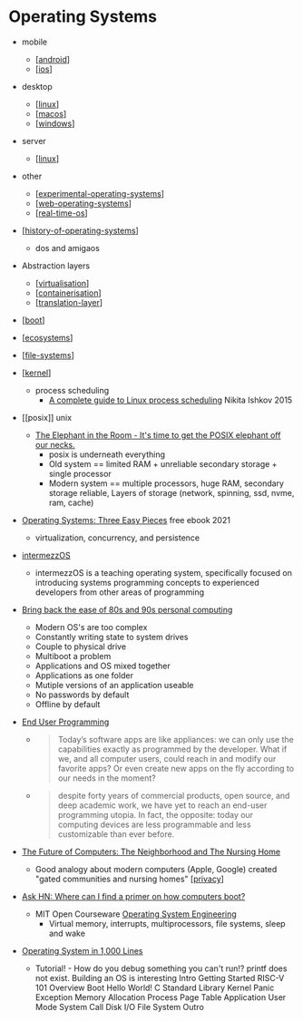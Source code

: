 Operating Systems
=================

* mobile
    * [[android]]
    * [[ios]]
* desktop
    * [[linux]]
    * [[macos]]
    * [[windows]]
* server
    * [[linux]]
* other
    * [[experimental-operating-systems]]
    * [[web-operating-systems]]
    * [[real-time-os]]
* [[history-of-operating-systems]]
    * dos and amigaos
* Abstraction layers
    * [[virtualisation]]
    * [[containerisation]]
    * [[translation-layer]]
* [[boot]]
* [[ecosystems]]
* [[file-systems]]
* [[kernel]]
    * process scheduling
        * [A complete guide to Linux process scheduling](https://trepo.tuni.fi/bitstream/handle/10024/96864/GRADU-1428493916.pdf) Nikita Ishkov 2015
* [[posix]] unix
    * [The Elephant in the Room - It's time to get the POSIX elephant off our necks.](https://queue.acm.org/detail.cfm?id=3570921)
        * posix is underneath everything
        * Old system == limited RAM + unreliable secondary storage + single processor
        * Modern system == multiple processors, huge RAM, secondary storage reliable, Layers of storage (network, spinning, ssd, nvme, ram, cache)

* [Operating Systems: Three Easy Pieces](https://pages.cs.wisc.edu/~remzi/OSTEP/) free ebook 2021
    * virtualization, concurrency, and persistence
* [intermezzOS](http://intermezzos.github.io/)
    * intermezzOS is a teaching operating system, specifically focused on introducing systems programming concepts to experienced developers from other areas of programming


* [Bring back the ease of 80s and 90s personal computing](https://medium.com/@probonopd/bring-back-the-ease-of-80s-and-90s-personal-computing-393738c5e2a1)
    * Modern OS's are too complex
    * Constantly writing state to system drives
    * Couple to physical drive
    * Multiboot a problem
    * Applications and OS mixed together
    * Applications as one folder
    * Mutiple versions of an application useable
    * No passwords by default
    * Offline by default
* [End User Programming](https://www.inkandswitch.com/end-user-programming.html)
    * > Today’s software apps are like appliances: we can only use the capabilities exactly as programmed by the developer. What if we, and all computer users, could reach in and modify our favorite apps? Or even create new apps on the fly according to our needs in the moment?
    * > despite forty years of commercial products, open source, and deep academic work, we have yet to reach an end-user programming utopia. In fact, the opposite: today our computing devices are less programmable and less customizable than ever before.


* [The Future of Computers: The Neighborhood and The Nursing Home](https://puri.sm/posts/the-future-of-computers-the-neighborhood-and-the-nursing-home/)
    * Good analogy about modern computers (Apple, Google) created "gated communities and nursing homes" [[privacy]]

* [Ask HN: Where can I find a primer on how computers boot?](https://news.ycombinator.com/item?id=35229045)
    * MIT Open Courseware [Operating System Engineering](https://ocw.mit.edu/courses/6-828-operating-system-engineering-fall-2012/pages/lecture-notes-and-readings/)
        * Virtual memory, interrupts, multiprocessors, file systems, sleep and wake

* [Operating System in 1,000 Lines](https://operating-system-in-1000-lines.vercel.app/en)
    * Tutorial! - How do you debug something you can't run!? printf does not exist. Building an OS is interesting
    Intro
    Getting Started
    RISC-V 101
    Overview
    Boot
    Hello World!
    C Standard Library
    Kernel Panic
    Exception
    Memory Allocation
    Process
    Page Table
    Application
    User Mode
    System Call
    Disk I/O
    File System
    Outro

[//begin]: # "Autogenerated link references for markdown compatibility"
[android]: android.md "Android"
[ios]: ios.md "iOS"
[linux]: linux.md "Linux"
[macos]: macos.md "MacOS"
[windows]: windows.md "Windows"
[experimental-operating-systems]: experimental-operating-systems.md "experimental-operating-systems"
[web-operating-systems]: web-operating-systems.md "web-operating-systems"
[real-time-os]: real-time-os.md "real-time-os"
[history-of-operating-systems]: history-of-operating-systems.md "History of Operating Systems"
[virtualisation]: virtualisation.md "Virtualisation"
[containerisation]: containerisation.md "Containerisation"
[translation-layer]: translation-layer.md "translation-layer"
[boot]: boot.md "Boot - System Startup"
[ecosystems]: ecosystems.md "desktop ecosystems"
[file-systems]: file-systems.md "File Systems"
[kernel]: kernel.md "Kernel"
[privacy]: privacy.md "Privacy"
[//end]: # "Autogenerated link references"